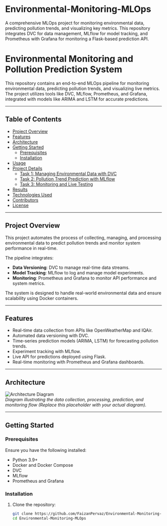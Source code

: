 # Environmental-Monitoring-MLOps
A comprehensive MLOps project for monitoring environmental data, predicting pollution trends, and visualizing key metrics. This repository integrates DVC for data management, MLflow for model tracking, and Prometheus with Grafana for monitoring a Flask-based prediction API.

# Environmental Monitoring and Pollution Prediction System

This repository contains an end-to-end MLOps pipeline for monitoring environmental data, predicting pollution trends, and visualizing live metrics. The project utilizes tools like DVC, MLflow, Prometheus, and Grafana, integrated with models like ARIMA and LSTM for accurate predictions.

---

## Table of Contents

- [Project Overview](#project-overview)
- [Features](#features)
- [Architecture](#architecture)
- [Getting Started](#getting-started)
  - [Prerequisites](#prerequisites)
  - [Installation](#installation)
- [Usage](#usage)
- [Project Details](#project-details)
  - [Task 1: Managing Environmental Data with DVC](#task-1-managing-environmental-data-with-dvc)
  - [Task 2: Pollution Trend Prediction with MLflow](#task-2-pollution-trend-prediction-with-mlflow)
  - [Task 3: Monitoring and Live Testing](#task-3-monitoring-and-live-testing)
- [Results](#results)
- [Technologies Used](#technologies-used)
- [Contributors](#contributors)
- [License](#license)

---

## Project Overview

This project automates the process of collecting, managing, and processing environmental data to predict pollution trends and monitor system performance in real-time. 

The pipeline integrates:
- **Data Versioning**: DVC to manage real-time data streams.
- **Model Tracking**: MLflow to log and manage model experiments.
- **Monitoring**: Prometheus and Grafana to monitor API performance and system metrics.

The system is designed to handle real-world environmental data and ensure scalability using Docker containers.

---

## Features

- Real-time data collection from APIs like OpenWeatherMap and IQAir.
- Automated data versioning with DVC.
- Time-series prediction models (ARIMA, LSTM) for forecasting pollution trends.
- Experiment tracking with MLflow.
- Live API for predictions deployed using Flask.
- Real-time monitoring with Prometheus and Grafana dashboards.

---

## Architecture

![Architecture Diagram](https://via.placeholder.com/800x400)  
*Diagram illustrating the data collection, processing, prediction, and monitoring flow (Replace this placeholder with your actual diagram).*

---

## Getting Started

### Prerequisites

Ensure you have the following installed:
- Python 3.9+
- Docker and Docker Compose
- DVC
- MLflow
- Prometheus and Grafana

### Installation

1. Clone the repository:
   ```bash
   git clone https://github.com/FaizanPervaz/Environmental-Monitoring-MLOps.git
   cd Environmental-Monitoring-MLOps
